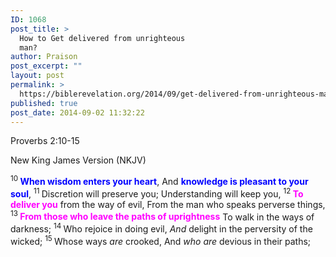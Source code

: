 ```yaml
---
ID: 1068
post_title: >
  How to Get delivered from unrighteous
  man?
author: Praison
post_excerpt: ""
layout: post
permalink: >
  https://biblerevelation.org/2014/09/get-delivered-from-unrighteous-man/
published: true
post_date: 2014-09-02 11:32:22
---
```

<div class="version-NKJV result-text-style-normal text-html ">
<p class="passage-display"><span class="passage-display-bcv">Proverbs 2:10-15</span></p>
<p class="passage-display"><span class="passage-display-version">New King James Version (NKJV)</span></p>

<div class="poetry top-1">
<p class="line"><span id="en-NKJV-16444" class="text Prov-2-10"><sup class="versenum">10 </sup><span style="color: #0000ff;"><strong>When wisdom enters your heart</strong></span>,</span>
<span class="text Prov-2-10">And <span style="color: #0000ff;"><strong>knowledge is pleasant to your soul</strong></span>,</span>
<span id="en-NKJV-16445" class="text Prov-2-11"><sup class="versenum">11 </sup>Discretion will preserve you;</span>
<span class="text Prov-2-11">Understanding will keep you,</span>
<span id="en-NKJV-16446" class="text Prov-2-12"><sup class="versenum">12 </sup><span style="color: #ff00ff;"><strong>To deliver you</strong></span> from the way of evil,</span>
<span class="text Prov-2-12">From the man who speaks perverse things,</span>
<span id="en-NKJV-16447" class="text Prov-2-13"><sup class="versenum">13 </sup><strong><span style="color: #ff00ff;">From those who leave the paths of uprightness</span></strong></span>
<span class="text Prov-2-13">To walk in the ways of darkness;</span>
<span id="en-NKJV-16448" class="text Prov-2-14"><sup class="versenum">14 </sup>Who rejoice in doing evil,</span>
<span class="text Prov-2-14"><i>And</i> delight in the perversity of the wicked;</span>
<span id="en-NKJV-16449" class="text Prov-2-15"><sup class="versenum">15 </sup>Whose ways <i>are</i> crooked,</span>
<span class="text Prov-2-15">And <i>who are</i> devious in their paths;</span></p>

</div>
</div>